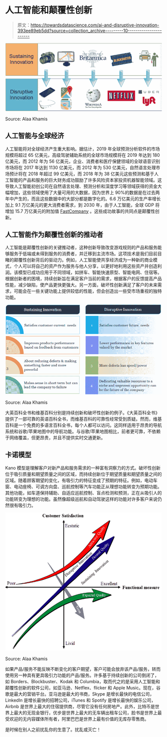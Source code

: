 # 人工智能和颠覆性创新

> 原文：<https://towardsdatascience.com/ai-and-disruptive-innovation-393ee89eb5dd?source=collection_archive---------10----------------------->

![](img/42124bd5c1658dd15ccae5c1dc2a1954.png)

Source: Alaa Khamis

## 人工智能与全球经济

人工智能将对全球经济产生重大影响。据估计，2019 年全球预测分析软件的市场规模将超过 65 亿美元，高级驾驶辅助系统的全球市场规模将在 2019 年达到 180 亿美元，而 2012 年为 56 亿美元，企业、消费者和医疗保健领域的全球语音识别市场将在 2017 年达到 1130 亿美元，而 2012 年为 530 亿美元，自然语言处理市场预计将在 2018 年超过 99 亿美元，而 2018 年为 38 亿美元这些预测和基于人工智能的产品和服务的巨大财务成功鼓励了许多风险资本家投资机器智能领域。这导致人工智能初创公司在自然语言处理、预测分析和深度学习等领域获得的资金大幅增加，这些领域使用了大量可用的大数据，因为世界上 90%的数据是在过去两年中产生的，而且这些数据中的大部分都是数字化的。6.6 万亿美元的生产率增长加上 9.1 万亿美元的更大消费者需求，到 2030 年，由于人工智能，全球 GDP 将增加 15.7 万亿美元的附加值 [FastCompany](https://www.fastcompany.com/40474564/how-to-stop-worrying-and-love-the-great-ai-war-of-2018) 。这些成功故事的共同点是颠覆性创新。

## 人工智能作为颠覆性创新的推动者

人工智能是颠覆性创新的关键推动者，这种创新导致改变游戏规则的产品和服务能够服务于低端或未得到服务的消费者，并迁移到主流市场。这项技术是我们目前目睹的颠覆性创新背后的驱动力。例如，人工智能使共享经济成为一种新的商业模式，个人可以将自己的资产作为服务与他人分享，以更好地利用这些资产并创造利润。该模型已成功应用于不同领域，如拼车、智能快速原型、智能电网、住宿等。根据创新者的困境，持续创新旨在满足客户当前的需求，根据客户的反馈提高产品性能，减少缺陷，使产品更快更强大。另一方面，破坏性创新满足了客户的未来需求，可能会在一些关键功能上提供较低的性能，但会创造出一些受市场重视的独特功能。

![](img/6d13b668b0aae83e416f699f0a27e29e.png)

Source: Alaa Khamis

大英百科全书和维基百科分别是持续创新和破坏性创新的例子。《大英百科全书》提供了一部可靠的英语百科全书，而维基百科的可靠性经常受到质疑。然而，维基百科是一个免费的多语言百科全书，每个人都可以访问。这同样适用于昂贵的导航系统和谷歌/苹果地图中的导航功能。与谷歌/苹果地图相比，前者更可靠，不依赖于网络覆盖，但更昂贵，并且不提供实时交通更新。

## 卡诺模型

Kano 模型是理解客户对新产品和服务需求的一种富有洞察力的方式。破坏性创新位于吸引质量和期望质量之间的区域，而持续创新位于期望质量和期望质量之间的区域。随着顾客期望的变化，有吸引力的特征变成了预期的特征。例如，电动车窗、电动座椅、可调方向盘、巡航控制等汽车功能正从理想功能转变为预期功能。其他功能，如车道保持辅助、自适应巡航控制、盲点检测和预测，正在从吸引人的功能转变为理想的功能。虽然像超级巡航和自动驾驶这样的功能对许多客户来说仍然很有吸引力。

![](img/b0b24d0f8360e2992bf6885bfe1ae203.png)

Source: Alaa Khamis

如果产品/服务不能反映不断变化的客户期望，客户可能会放弃该产品/服务，转而使用另一种具有更具吸引力功能的产品/服务。许多基于持续创新的公司倒闭了，如 Borders、Blockbuster、Kodak 和 Columbia，取而代之的是采用人工智能和颠覆性创新的软件公司，如亚马逊、Netflex、flicker 和 Apple Music。现在，谷歌是最大的营销平台。亚马逊是最大的书商，Skype 是增长最快的电信公司，LinkedIn 是增长最快的招聘公司，iTunes 和 Spotify 是增长最快的娱乐公司，Airbnb 是世界上最大的住宿提供商，尽管它没有任何房地产。此外，比特币是世界上最大的无现金银行，优步是世界上最大的无车辆出租车公司，脸书是世界上最受欢迎的无内容媒体所有者，阿里巴巴是世界上最有价值的无库存零售商。

是时候在别人之前扰乱你的生意了。扰乱或灭亡！